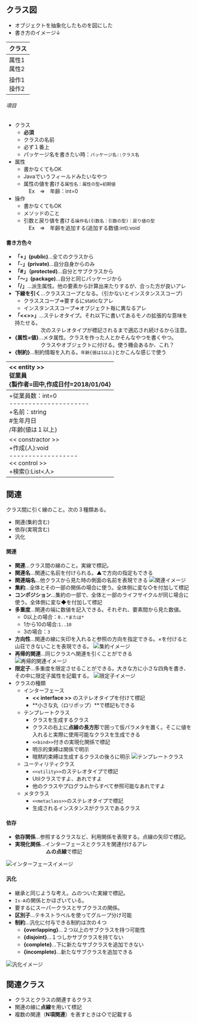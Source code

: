 ## クラス図
- オブジェクトを抽象化したものを図にした
- 書き方のイメージ↓

| クラス         |
| :-|
| 属性1<br>属性2 |
| 操作1<br>操作2 |

###### 項目
- クラス
    - **必須**
    - クラスの名前
    - 必ず１番上
    - パッケージ名を書きたい時：`パッケージ名::クラス名`
- 属性
    - 書かなくてもOK
    - Javaでいうフィールドみたいなやつ
    - 属性の値を書ける`属性名：属性の型=初期値`  
　Ex　⇒　年齢：int=0
- 操作
    - 書かなくてもOK
    - メソッドのこと
    - 引数と戻り値を書ける`操作名(引数名：引数の型)：戻り値の型`  
　Ex　⇒　年齢を追加する(追加する数値:int):void

#### 書き方色々

- **「+」(public)**…全てのクラスから
- **「-」(private)**…自分自身からのみ
- **「#」（protected)**…自分とサブクラスから
- **「～」(package)**…自分と同じパッケージから
- **「/」**…派生属性。他の要素から計算出来たりするが、合った方が良いアレ
- **下線を引く**…クラススコープとなる。（引かないとインスタンススコープ）
    - クラススコープ⇒要するにstaticなアレ
    - インスタンススコープ⇒オブジェクト毎に異なるアレ
- **「<<>>」**…ステレオタイプ。それ以下に書いてあるモノの拡張的な意味を持たせる。  
　　　　　次のステレオタイプが標記されるまで適応され続けるから注意。
- **{属性=値}**…メタ属性。クラスを作った人とかそんなやつを書くやつ。  
　　　　　クラスやオブジェクトに付ける。使う機会あるか、これ？
- **{制約}**…制約情報を入れる。`年齢{値は1以上}`とかこんな感じで使う

| << entity >> <br>従業員<br>{製作者=田中,作成日付=2018/01/04}       |
| :- |
| +従業員数：int=0<br>---------------------<br>+名前：string<br>#生年月日<br>/年齢{値は１以上}    |
| << constractor >> <br>+作成(人):void<br>------------------<br><< control >><br>+検索():List<人> |


## 関連
クラス間に引く線のこと。次の３種類ある。
- 関連(集約含む)
- 依存(実現含む)
- 汎化

#### 関連
- **関連**…クラス間の線のこと。実線で標記。
- **関連名**…関連に名前を付けられる。▲で方向の指定もできる
- **関連端名**…他クラスから見た時の側面の名前を表現できる
![関連イメージ](img/関連.jpg)
- **集約**…全体とその一部の関係の場合に使う。全体側に変な◇を付加して標記
- **コンポジション**…集約の一部で、全体と一部のライフサイクルが同じ場合に使う。全体側に変な◆を付加して標記
- **多重度**…関連の端に数値を記入できる。それぞれ、要素間から見た数値。
    - 0以上の場合：`0..*または*`
    - 1から10の場合:`1..10`
    - 3の場合：`3`
- **方向性**…関連の線に矢印を入れると参照の方向を指定できる。×を付けると山荘できないことを表現できる。
![集約イメージ](img/集約.jpg)
- **再帰的関連**…同じクラスへ関連を引くことができる  
![再帰的関連イメージ](img/再帰的関連.jpg)
- **限定子**…多重度を限定させることができる。大きな方に小さな四角を書き、その中に限定子属性を記載する。
![限定子イメージ](img/限定子.jpg)
- クラスの種類
    - インターフェース  
        - **<< interface >>** のステレオタイプを付けて標記  
        - **小さな丸（ロリポップ）**で標記もできる
    - テンプレートクラス
        - クラスを生成するクラス
        - クラスの右上に**点線の長方形**で囲って仮パラメタを置く。そこに値を入れると実際に使用可能なクラスを生成できる
        - `<<bind>>`付きの実現化関係で標記
        - 明示的束縛は関係で明示
        - 暗黙的束縛は生成するクラスの後ろに明示
        ![テンプレートクラス](img/テンプレートクラス.jpg)
    - ユーティリティクラス
        - `<<utility>>`のステレオタイプで標記
        - Utilクラスですよ、あれですよ
        - 他のクラスやプログラムからすべて参照可能なあれですよ
    - メタクラス
        - `<<metaclass>>`のステレオタイプで標記
        - 生成されるインスタンスがクラスであるクラス


#### 依存
- **依存関係**…参照するクラスなど、利用関係を表現する。点線の矢印で標記。
- **実現化関係**…インターフェースとクラスを関連付けるアレ  
　　　　　　**△の点線**で標記  

![インターフェースイメージ](img/インターフェース.jpg)

#### 汎化
- 継承と同じような考え。△のついた実線で標記。
- `Is-A`の関係とかほざいている。
- 要するにスーパークラスとサブクラスの関係。
- **区別子**…テキストラベルを使ってグループ分け可能
- **制約**…汎化に付与できる制約は次の４つ
    - **{overlapping}**…２つ以上のサブクラスを持つ可能性
    - **{disjoint}**…１つしかサブクラスを持てない
    - **{complete}**…下に新たなサブクラスを追加できない
    - **{incomplete}**…新たなサブクラスを追加できる

![汎化イメージ](img/クラス汎化.jpg)

## 関連クラス
- クラスとクラスの関連するクラス
- 関連の線に**点線**を用いて標記
- 複数の関連（**N項関連**）を表すときは◇で記載する
